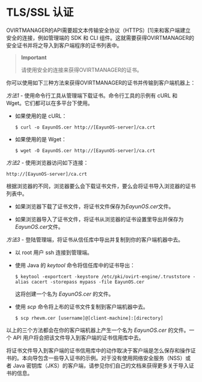 # TLS/SSL 认证

OVIRTMANAGER的API需要超文本传输安全协议（HTTPS）[1]来和客户端建立安全的连接，例如管理端的
SDK 和 CLI
组件。这就需要获得OVIRTMANAGER的安全证书并将之导入到客户端程序的证书列表中。

> **Important**
>
> 请使用安全的连接来获得OVIRTMANAGER的证书。

你可以使用如下三种方法来获得OVIRTMANAGER的证书并传输到客户端机器上：

*方法1* - 使用命令行工具从管理端下载证书。命令行工具的示例有 cURL 和
Wget。它们都可以在多平台下使用。

-   如果使用的是 cURL：

        $ curl -o EayunOS.cer http://[EayunOS-server]/ca.crt

-   如果使用的是 Wget：

        $ wget -O EayunOS.cer http://[EayunOS-server]/ca.crt

*方法2* - 使用浏览器访问如下连接：

    http://[EayunOS-server]/ca.crt

根据浏览器的不同，浏览器要么会下载证书文件，要么会将证书导入浏览器的证书列表中。

-   如果浏览器下载了证书文件，将证书文件保存为*EayunOS.cer*文件。

-   如果浏览器导入了证书文件，将证书从浏览器的证书设置里导出并保存为*EayunOS.cer*文件。

*方法3* - 登陆管理端，将证书从信任库中导出并复制到你的客户端机器中去。

-   以 root 用户 ssh 连接到管理端。

-   使用 Java 的 *keytool* 命令将信任库中的证书导出：

        $ keytool -exportcert -keystore /etc/pki/ovirt-engine/.truststore -alias cacert -storepass mypass -file EayunOS.cer

    这将创建一个名为 *EayunOS.cer* 的文件。

-   使用 *scp* 命令将上布的证书文件复制到客户端机器中去。

        $ scp rhevm.cer [username]@[client-machine]:[directory]

以上的三个方法都会在你的客户端机器上产生一个名为 *EayunOS.cer*
的文件。一个 API 用户将会把该文件导入到客户端的证书信用库中去。

将证书文件导入到客户端的证书信用库中的动作取决于客户端是怎么保存和操作证书的。本向导包含一些导入证书的示例。对于没有使用网络安全服务（NSS）或者
Java
密钥库（JKS）的客户端，请参见你们自己的文档来获得更多关于导入证书的信息。

